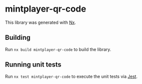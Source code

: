 # mintplayer-qr-code

This library was generated with [Nx](https://nx.dev).

## Building

Run `nx build mintplayer-qr-code` to build the library.

## Running unit tests

Run `nx test mintplayer-qr-code` to execute the unit tests via [Jest](https://jestjs.io).
